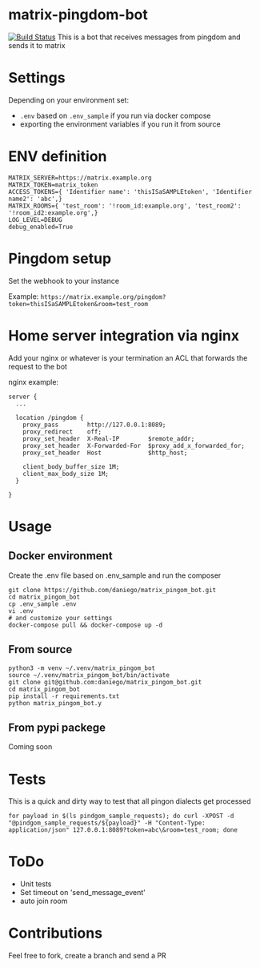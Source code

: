 # matrix-pingdom-bot
[![Build Status](https://travis-ci.org/daniego/matrix_pingdom_bot.svg?branch=master)](https://travis-ci.org/daniego/matrix_pingdom_bot)
This is a bot that receives messages from pingdom and sends it to matrix

# Settings
Depending on your environment set:
- `.env` based on `.env_sample` if you run via docker compose
- exporting the environment variables if you run it from source

# ENV definition
```
MATRIX_SERVER=https://matrix.example.org
MATRIX_TOKEN=matrix_token
ACCESS_TOKENS={ 'Identifier name': 'thisISaSAMPLEtoken', 'Identifier name2': 'abc',}
MATRIX_ROOMS={ 'test_room': '!room_id:example.org', 'test_room2': '!room_id2:example.org',}
LOG_LEVEL=DEBUG
debug_enabled=True
```

# Pingdom setup
Set the webhook to your instance

Example: `https://matrix.example.org/pingdom?token=thisISaSAMPLEtoken&room=test_room`

# Home server integration via nginx
Add your nginx or whatever is your termination an ACL that forwards the request to the bot

nginx example:
```
server {
  ...

  location /pingdom {
    proxy_pass        http://127.0.0.1:8089;
    proxy_redirect    off;
    proxy_set_header  X-Real-IP        $remote_addr;
    proxy_set_header  X-Forwarded-For  $proxy_add_x_forwarded_for;
    proxy_set_header  Host             $http_host;

    client_body_buffer_size 1M;
    client_max_body_size 1M;
  }

}
```
# Usage
Docker environment
------------------
Create the .env file based on .env_sample and run the composer
```
git clone https://github.com/daniego/matrix_pingom_bot.git
cd matrix_pingom_bot
cp .env_sample .env
vi .env
# and customize your settings
docker-compose pull && docker-compose up -d
```
From source
-----------
```
python3 -m venv ~/.venv/matrix_pingom_bot
source ~/.venv/matrix_pingom_bot/bin/activate
git clone git@github.com:daniego/matrix_pingom_bot.git
cd matrix_pingom_bot
pip install -r requirements.txt
python matrix_pingom_bot.y
```
From pypi packege
-----------
Coming soon

# Tests
This is a quick and dirty way to test that all pingon dialects get processed
```
for payload in $(ls pindgom_sample_requests); do curl -XPOST -d "@pindgom_sample_requests/${payload}" -H "Content-Type: application/json" 127.0.0.1:8089?token=abc\&room=test_room; done
```

# ToDo
- Unit tests
- Set timeout on 'send_message_event'
- auto join room

# Contributions
Feel free to fork, create a branch and send a PR
